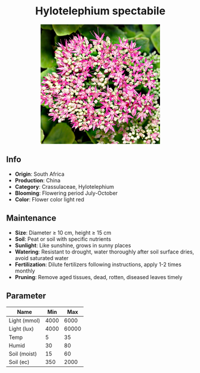 <h1 align='center'>Hylotelephium spectabile</h1>
<p align="center">
    <img 
        align='center'
        width='320'
        src="../images/hylotelephium spectabile.png" 
        alt='Hylotelephium spectabile' />
</p>

## Info

 - **Origin**: South Africa
 - **Production**: China
 - **Category**: Crassulaceae, Hylotelephium
 - **Blooming**: Flowering period July-October
 - **Color**: Flower color light red

## Maintenance

 - **Size**: Diameter ≥ 10 cm, height ≥ 15 cm
 - **Soil**: Peat or soil with specific nutrients
 - **Sunlight**: Like sunshine, grows in sunny places
 - **Watering**: Resistant to drought, water thoroughly after soil surface dries, avoid saturated water
 - **Fertilization**: Dilute fertilizers following instructions, apply 1-2 times monthly
 - **Pruning**: Remove aged tissues, dead, rotten, diseased leaves timely

## Parameter

| Name         | Min  | Max   |
|--------------|------|-------|
| Light (mmol) | 4000 | 6000  |
| Light (lux)  | 4000 | 60000 |
| Temp         | 5    | 35    |
| Humid        | 30   | 80    |
| Soil (moist) | 15   | 60    |
| Soil (ec)    | 350  | 2000  |
